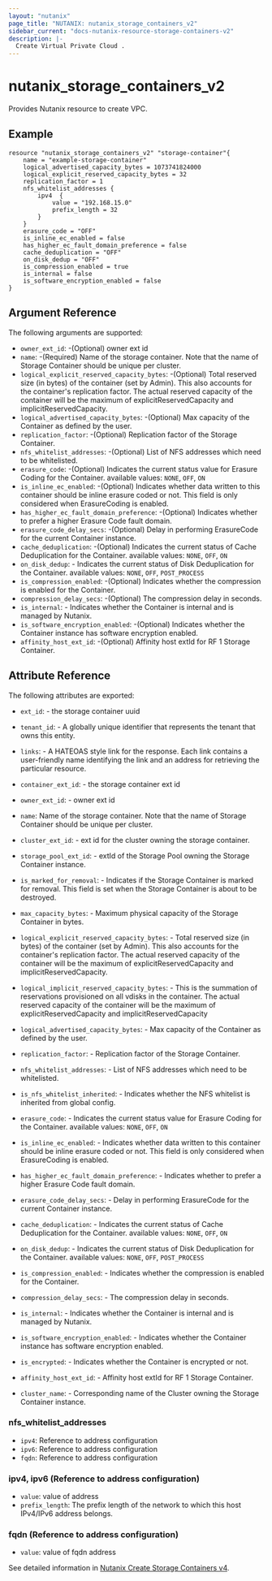 ```yaml
---
layout: "nutanix"
page_title: "NUTANIX: nutanix_storage_containers_v2"
sidebar_current: "docs-nutanix-resource-storage-containers-v2"
description: |-
  Create Virtual Private Cloud .
---
```


# nutanix_storage_containers_v2

Provides Nutanix resource to create VPC.


## Example

```hcl
resource "nutanix_storage_containers_v2" "storage-container"{
    name = "example-storage-container"
    logical_advertised_capacity_bytes = 1073741824000
    logical_explicit_reserved_capacity_bytes = 32
    replication_factor = 1
    nfs_whitelist_addresses {
        ipv4  {
            value = "192.168.15.0"
            prefix_length = 32
        }
    }
    erasure_code = "OFF"
    is_inline_ec_enabled = false
    has_higher_ec_fault_domain_preference = false
    cache_deduplication = "OFF"
    on_disk_dedup = "OFF"
    is_compression_enabled = true
    is_internal = false
    is_software_encryption_enabled = false
}
```

## Argument Reference

The following arguments are supported:


* `owner_ext_id`: -(Optional) owner ext id
* `name`: -(Required) Name of the storage container.  Note that the name of Storage Container should be unique per cluster.
* `logical_explicit_reserved_capacity_bytes`: -(Optional) Total reserved size (in bytes) of the container (set by Admin). This also accounts for the container's replication factor. The actual reserved capacity of the container will be the maximum of explicitReservedCapacity and implicitReservedCapacity.
* `logical_advertised_capacity_bytes`: -(Optional) Max capacity of the Container as defined by the user.
* `replication_factor`: -(Optional) Replication factor of the Storage Container.
* `nfs_whitelist_addresses`: -(Optional) List of NFS addresses which need to be whitelisted.
* `erasure_code`: -(Optional) Indicates the current status value for Erasure Coding for the Container. available values:  `NONE`,    `OFF`,    `ON`
* `is_inline_ec_enabled`: -(Optional) Indicates whether data written to this container should be inline erasure coded or not. This field is only considered when ErasureCoding is enabled.
* `has_higher_ec_fault_domain_preference`: -(Optional) Indicates whether to prefer a higher Erasure Code fault domain.
* `erasure_code_delay_secs`: -(Optional) Delay in performing ErasureCode for the current Container instance.
* `cache_deduplication`: -(Optional) Indicates the current status of Cache Deduplication for the Container. available values:  `NONE`,    `OFF`,    `ON`
* `on_disk_dedup`: - Indicates the current status of Disk Deduplication for the Container. available values:  `NONE`,    `OFF`,    `POST_PROCESS`
* `is_compression_enabled`: -(Optional) Indicates whether the compression is enabled for the Container.
* `compression_delay_secs`: -(Optional) The compression delay in seconds.
* `is_internal`: - Indicates whether the Container is internal and is managed by Nutanix.
* `is_software_encryption_enabled`: -(Optional) Indicates whether the Container instance has software encryption enabled.
* `affinity_host_ext_id`: -(Optional) Affinity host extId for RF 1 Storage Container.



## Attribute Reference

The following attributes are exported:

* `ext_id`: - the storage container uuid
* `tenant_id`: - A globally unique identifier that represents the tenant that owns this entity.
* `links`: - A HATEOAS style link for the response. Each link contains a user-friendly name identifying the link and an address for retrieving the particular resource.

* `container_ext_id`: - the storage container ext id
* `owner_ext_id`: - owner ext id
* `name`: Name of the storage container.  Note that the name of Storage Container should be unique per cluster.
* `cluster_ext_id`: - ext id for the cluster owning the storage container.
* `storage_pool_ext_id`: - extId of the Storage Pool owning the Storage Container instance.
* `is_marked_for_removal`: - Indicates if the Storage Container is marked for removal. This field is set when the Storage Container is about to be destroyed.
* `max_capacity_bytes`: - Maximum physical capacity of the Storage Container in bytes.
* `logical_explicit_reserved_capacity_bytes`: - Total reserved size (in bytes) of the container (set by Admin). This also accounts for the container's replication factor. The actual reserved capacity of the container will be the maximum of explicitReservedCapacity and implicitReservedCapacity.
* `logical_implicit_reserved_capacity_bytes`: - This is the summation of reservations provisioned on all vdisks in the container. The actual reserved capacity of the container will be the maximum of explicitReservedCapacity and implicitReservedCapacity
* `logical_advertised_capacity_bytes`: - Max capacity of the Container as defined by the user.
* `replication_factor`: - Replication factor of the Storage Container.
* `nfs_whitelist_addresses`: - List of NFS addresses which need to be whitelisted.
* `is_nfs_whitelist_inherited`: - Indicates whether the NFS whitelist is inherited from global config.
* `erasure_code`: - Indicates the current status value for Erasure Coding for the Container. available values:  `NONE`,    `OFF`,    `ON`

* `is_inline_ec_enabled`: - Indicates whether data written to this container should be inline erasure coded or not. This field is only considered when ErasureCoding is enabled.
* `has_higher_ec_fault_domain_preference`: - Indicates whether to prefer a higher Erasure Code fault domain.
* `erasure_code_delay_secs`: - Delay in performing ErasureCode for the current Container instance.
* `cache_deduplication`: - Indicates the current status of Cache Deduplication for the Container. available values:  `NONE`,    `OFF`,    `ON`
* `on_disk_dedup`: - Indicates the current status of Disk Deduplication for the Container. available values:  `NONE`,    `OFF`,    `POST_PROCESS`
* `is_compression_enabled`: - Indicates whether the compression is enabled for the Container.
* `compression_delay_secs`: - The compression delay in seconds.
* `is_internal`: - Indicates whether the Container is internal and is managed by Nutanix.
* `is_software_encryption_enabled`: - Indicates whether the Container instance has software encryption enabled.
* `is_encrypted`: - Indicates whether the Container is encrypted or not.
* `affinity_host_ext_id`: - Affinity host extId for RF 1 Storage Container.
* `cluster_name`: - Corresponding name of the Cluster owning the Storage Container instance.


### nfs_whitelist_addresses

* `ipv4`: Reference to address configuration
* `ipv6`: Reference to address configuration
* `fqdn`: Reference to address configuration

### ipv4, ipv6 (Reference to address configuration)

* `value`: value of address
* `prefix_length`: The prefix length of the network to which this host IPv4/IPv6 address belongs.

### fqdn (Reference to address configuration)

* `value`: value of fqdn address



See detailed information in [Nutanix Create Storage Containers v4](https://developers.nutanix.com/api-reference?namespace=clustermgmt&version=v4.0#tag/StorageContainers/operation/createStorageContainer).
